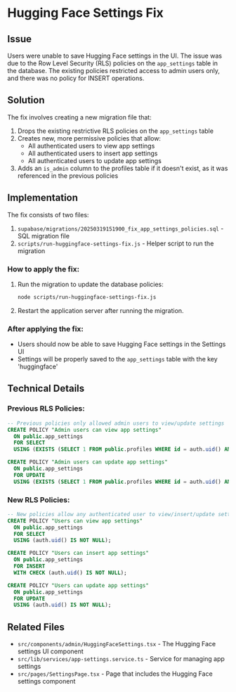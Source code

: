# Hugging Face Settings Fix

## Issue
Users were unable to save Hugging Face settings in the UI. The issue was due to the Row Level Security (RLS) policies on the `app_settings` table in the database. The existing policies restricted access to admin users only, and there was no policy for INSERT operations.

## Solution
The fix involves creating a new migration file that:

1. Drops the existing restrictive RLS policies on the `app_settings` table
2. Creates new, more permissive policies that allow:
   - All authenticated users to view app settings
   - All authenticated users to insert app settings
   - All authenticated users to update app settings
3. Adds an `is_admin` column to the profiles table if it doesn't exist, as it was referenced in the previous policies

## Implementation
The fix consists of two files:

1. `supabase/migrations/20250319151900_fix_app_settings_policies.sql` - SQL migration file
2. `scripts/run-huggingface-settings-fix.js` - Helper script to run the migration

### How to apply the fix:

1. Run the migration to update the database policies:
   ```bash
   node scripts/run-huggingface-settings-fix.js
   ```

2. Restart the application server after running the migration.

### After applying the fix:

- Users should now be able to save Hugging Face settings in the Settings UI
- Settings will be properly saved to the `app_settings` table with the key 'huggingface'

## Technical Details

### Previous RLS Policies:
```sql
-- Previous policies only allowed admin users to view/update settings
CREATE POLICY "Admin users can view app settings"
  ON public.app_settings
  FOR SELECT
  USING (EXISTS (SELECT 1 FROM public.profiles WHERE id = auth.uid() AND is_admin = true));

CREATE POLICY "Admin users can update app settings"
  ON public.app_settings
  FOR UPDATE
  USING (EXISTS (SELECT 1 FROM public.profiles WHERE id = auth.uid() AND is_admin = true));
```

### New RLS Policies:
```sql
-- New policies allow any authenticated user to view/insert/update settings
CREATE POLICY "Users can view app settings"
  ON public.app_settings
  FOR SELECT
  USING (auth.uid() IS NOT NULL);

CREATE POLICY "Users can insert app settings"
  ON public.app_settings
  FOR INSERT
  WITH CHECK (auth.uid() IS NOT NULL);

CREATE POLICY "Users can update app settings"
  ON public.app_settings
  FOR UPDATE
  USING (auth.uid() IS NOT NULL);
```

## Related Files
- `src/components/admin/HuggingFaceSettings.tsx` - The Hugging Face settings UI component
- `src/lib/services/app-settings.service.ts` - Service for managing app settings
- `src/pages/SettingsPage.tsx` - Page that includes the Hugging Face settings component
